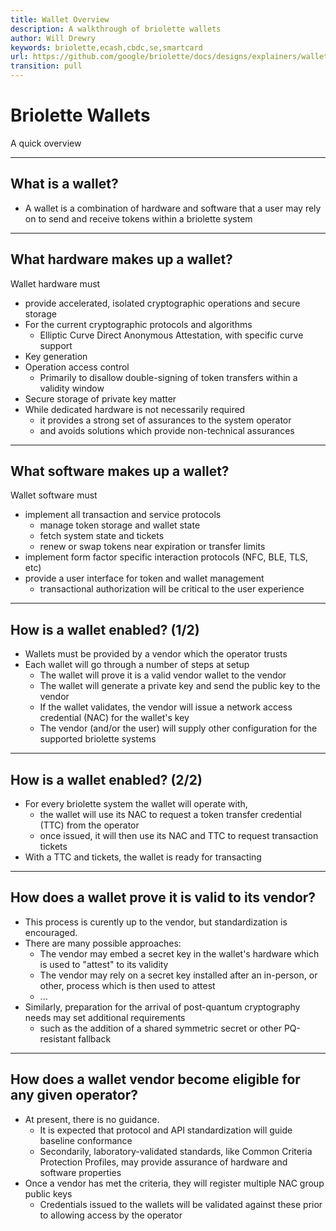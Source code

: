 ```yaml
---
title: Wallet Overview
description: A walkthrough of briolette wallets
author: Will Drewry
keywords: briolette,ecash,cbdc,se,smartcard
url: https://github.com/google/briolette/docs/designs/explainers/wallets.md
transition: pull
---
```


# Briolette Wallets

A quick overview

---

## What is a wallet?

- A wallet is a combination of hardware and software that a user may rely on to send and receive tokens within a briolette system


---

## What hardware makes up a wallet?

Wallet hardware must

- provide accelerated, isolated cryptographic operations and secure storage
- For the current cryptographic protocols and algorithms
  - Elliptic Curve Direct Anonymous Attestation, with specific curve support
- Key generation
- Operation access control
    - Primarily to disallow double-signing of token transfers within a validity window
- Secure storage of private key matter
- While dedicated hardware is not necessarily required
  - it provides a strong set of assurances to the system operator
  - and avoids solutions which provide non-technical assurances
    
---

## What software makes up a wallet?

Wallet software must

- implement all transaction and service protocols
  - manage token storage and wallet state
  - fetch system state and tickets
  - renew or swap tokens near expiration or transfer limits
- implement form factor specific interaction protocols (NFC, BLE, TLS, etc)
- provide a user interface for token and wallet management
  - transactional authorization will be critical to the user experience

---

## How is a wallet enabled? (1/2)

- Wallets must be provided by a vendor which the operator trusts
- Each wallet will go through a number of steps at setup
  - The wallet will prove it is a valid vendor wallet to the vendor
  - The wallet will generate a private key and send the public key to the vendor
  - If the wallet validates, the vendor will issue a network access credential (NAC) for the wallet's key
  - The vendor (and/or the user) will supply other configuration for the supported briolette systems

---

## How is a wallet enabled? (2/2)

- For every briolette system the wallet will operate with,
  - the wallet will use its NAC to request a token transfer credential (TTC) from the operator
  - once issued, it will then use its NAC and TTC to request transaction tickets
- With a TTC and tickets, the wallet is ready for transacting

---


## How does a wallet prove it is valid to its vendor?

- This process is curently up to the vendor, but standardization is encouraged.
- There are many possible approaches:
  - The vendor may embed a secret key in the wallet's hardware which is used to "attest" to its validity
  - The vendor may rely on a secret key installed after an in-person, or other, process which is then used to attest
  - ...
- Similarly, preparation for the arrival of post-quantum cryptography needs may set additional requirements
  - such as the addition of a shared symmetric secret or other PQ-resistant fallback

---

## How does a wallet vendor become eligible for any given operator?

- At present, there is no guidance.
  - It is expected that protocol and API standardization will guide baseline conformance
  - Secondarily, laboratory-validated standards, like Common Criteria Protection Profiles, may provide assurance of hardware and software properties
- Once a vendor has met the criteria, they will register multiple NAC group public keys
  - Credentials issued to the wallets will be validated against these prior to allowing access by the operator

